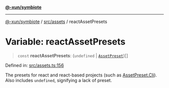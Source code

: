 [**@-xun/symbiote**](../../../README.md)

***

[@-xun/symbiote](../../../README.md) / [src/assets](../README.md) / reactAssetPresets

# Variable: reactAssetPresets

> `const` **reactAssetPresets**: (`undefined` \| [`AssetPreset`](../enumerations/AssetPreset.md))[]

Defined in: [src/assets.ts:156](https://github.com/Xunnamius/symbiote/blob/ed48d0dc6e3c473abf99750adfa07c536cba0e98/src/assets.ts#L156)

The presets for react and react-based projects (such as
[AssetPreset.Cli](../enumerations/AssetPreset.md#cli)). Also includes `undefined`, signifying a lack of
preset.
